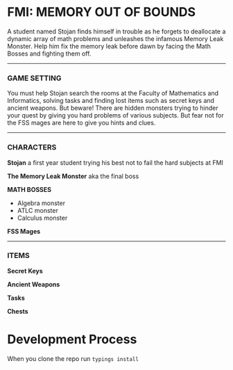 # **FMI: MEMORY OUT OF BOUNDS**

A student named Stojan finds himself in trouble as he forgets to deallocate a dynamic array of math problems and unleashes the infamous Memory Leak Monster. Help him fix the memory leak before dawn by facing the Math Bosses and fighting them off.

---
### **GAME SETTING**
You must help Stojan search the rooms at the Faculty of Mathematics and Informatics, solving tasks and finding lost items such as secret keys and ancient weapons. But beware! There are hidden monsters trying to hinder your quest by giving you hard problems of various subjects. But fear not for the FSS mages are here to give you hints and clues.

---
### **CHARACTERS**
**Stojan** a first year student trying his best not to fail the hard subjects at FMI

**The Memory Leak Monster** aka the final boss

**MATH BOSSES**
- Algebra monster
- ATLC monster
- Calculus monster

**FSS Mages**

---
### **ITEMS**
**Secret Keys**

**Ancient Weapons**

**Tasks**

**Chests**


# Development Process
When you clone the repo run ```typings install```